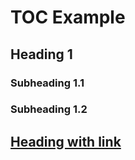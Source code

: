 TOC Example
===========

Heading 1
---------

### Subheading 1.1

### Subheading 1.2

[Heading with link](http://example.com)
---------------------------------------

